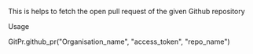 This is helps to fetch the open pull request of the given Github repository

Usage

GitPr.github_pr("Organisation_name", "access_token", "repo_name")
